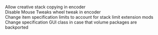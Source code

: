Allow creative stack copying in encoder  
Disable Mouse Tweaks wheel tweak in encoder  
Change item specification limits to account for stack limit extension mods  
Change specification GUI class in case that volume packages are backported  
